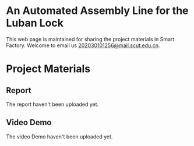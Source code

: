 # An Automated Assembly Line for the Luban Lock
This web page is maintained for sharing the project materials in Smart Factory. Welcome to email us <202030101256@mail.scut.edu.cn>.

# Project Materials

## Report
The report haven't been uploaded yet.


## Video Demo
The video Demo haven't been uploaded yet.
